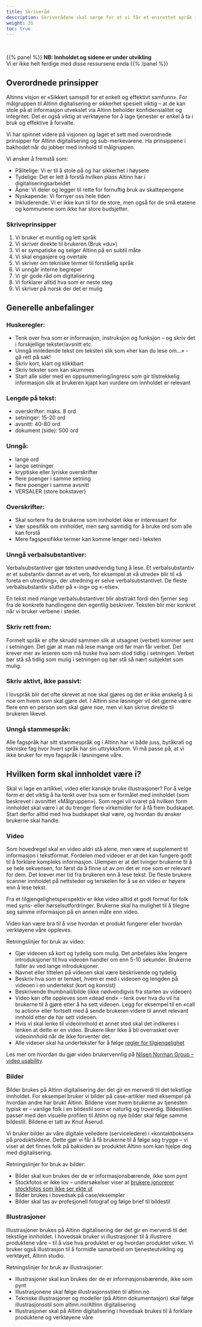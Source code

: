 ```yaml
---
title: Skriveråd
description: Skriverådene skal sørge for at vi får et ensrettet språk i løsningene våre slik at innholdet blir lettere å forstå. 
weight: 35
toc: true
---
```

<br>

{{% panel %}}
**NB: Innholdet og sidene er under utvikling**<br>
Vi er ikke helt ferdige med disse ressursene enda
{{% /panel %}}

## Overordnede prinsipper
Altinns visjon er «Sikkert samspill for et enkelt og effektivt samfunn». For målgruppen til Altinn digitalisering er sikkerhet spesielt viktig – at de kan stole på at informasjon utvekslet via Altinn beholder konfidensialitet og integritet. Det er også viktig at verktøyene for å lage tjenester er enkel å ta i bruk og effektive å forvalte. 

Vi har spinnet videre på visjonen og laget et sett med overordnede prinsipper for Altinn digitalisering og sub-merkevarene. Ha prinsippene i bakhodet når du jobber med innhold til målgruppen. 

Vi ønsker å fremstå som: 
- Pålitelige: Vi er til å stole på og har sikkerhet i høysete 
- Tydelige: Det er lett å forstå hvilken plass Altinn har i digitaliseringsarbeidet 
- Åpne: Vi deler og legger til rette for fornuftig bruk av skattepengene 
- Nyskapende: Vi fornyer oss hele tiden 
- Inkluderende: Vi er ikke kun til for de store, men også for de små etatene og kommunene som ikke har store budsjetter. 

### Skriveprinsipper
1. Vi bruker et muntlig og lett språk 
2. Vi skriver direkte til brukeren (Bruk «du») 
3. Vi er sympatiske og selger Altinn på en subtil måte 
4. Vi skal engasjere og overtale 
5. Vi skriver om tekniske termer til forståelig språk 
6. Vi unngår interne begreper 
7. Vi gir gode råd om digitalisering 
8. Vi forklarer alltid hva som er neste steg  
9. Vi skriver på norsk der det er mulig 


## Generelle anbefalinger
### Huskeregler:
- Tenk over hva som er informasjon, instruksjon og funksjon – og skriv det i forskjellige tekster/avsnitt etc. 
- Unngå innledende tekst om teksten slik som «her kan du lese om...» - gå rett på sak! 
- Skriv kort, klart og klikkbart 
- Skriv tekster som kan skummes 
- Start alle sider med en oppsummering/ingress som gir tilstrekkelig informasjon slik at brukeren kjapt kan vurdere om innholdet er relevant 

### Lengde på tekst:
- overskrifter: maks. 8 ord 
- setninger: 15-20 ord
- avsnitt: 40-80 ord 
- dokument (side): 500 ord 

### Unngå:
- lange ord 
- lange setninger  
- kryptiske eller lyriske overskrifter  
- flere poenger i samme setning 
- flere poenger i samme avsnitt 
- VERSALER (store bokstaver) 

### Overskrifter:
- Skal sortere fra de brukerne som innholdet ikke er interessant for 
- Vær spesifikk om innholdet, men sørg samtidig for å bruke ord som alle kan forstå 
- Mere fagspesifikke termer kan komme lenger ned i teksten 

### Unngå verbalsubstantiver: 
Verbalsubstantiver gjør teksten unødvendig tung å lese. Et verbalsubstantiv er et substantiv dannet av et verb, for eksempel at «å utrede» blir til «å foreta en utredning», der utredning er selve verbalsubstantivet. De fleste verbalsubstantiv slutter på «-ing» og «-else».  

En tekst med mange verbalsubstantiver blir abstrakt fordi den fjerner seg fra de konkrete handlingene den egentlig beskriver. Teksten blir mer konkret når vi bruker verbene i stedet.  

### Skriv rett frem: 
Formelt språk er ofte skrudd sammen slik at utsagnet (verbet) kommer sent i setningen. Det gjør at man må lese mange ord før man får verbet. Det krever mer av leseren som må huske hva som stod tidlig i setningen. Verbet bør stå så tidlig som mulig i setningen og bør stå så nært subjektet som mulig. 

### Skriv aktivt, ikke passivt: 
I lovspråk blir det ofte skrevet at noe skal gjøres og det er ikke ønskelig å si noe om hvem som skal gjøre det. I Altinn sine løsninger vil det gjerne være flere enn en person som skal gjøre noe, men vi kan skrive direkte til brukeren likevel.  

### Unngå stammespråk: 
Alle fagspråk har sitt stammespråk og i Altinn har vi både juss, byråkrati og tekniske fag hvor hvert språk har sin uttrykksform. Vi må passe på, at vi ikke bruker for mye fagspråk i løsningene våre. 


## Hvilken form skal innholdet være i? 
Skal vi lage en artikkel, video eller kanskje bruke illustrasjoner? For å velge form er det viktig å ha tenkt over hva som er formålet med innholdet (som beskrevet i avsnittet «Målgruppen»). Som regel vil svaret på hvilken form innholdet skal være i at du trenger flere virkemidler for å få frem budskapet. Start derfor alltid med hva budskapet skal være, og hvordan du ønsker brukerne skal handle.  

### Video 
Som hovedregel skal en video aldri stå alene, men være et supplement til informasjon i tekstformat. Fordelen med videoer er at det kan fungere godt til å forklare kompleks informasjon. Ulempen er at det tvinger brukerne til å se hele sekvensen, for først da å finne ut av om det er noe som er relevant for dem. Det krever mer tid fra brukeren enn å lese tekst. De fleste brukere scanner innholdet på nettsteder og terskelen for å se en video er høyere enn å lese tekst.  

Fra et tilgjengelighetsperspektiv er ikke video alltid et godt format for folk med syns- eller hørselsutfordringer. Brukerne skal ha mulighet til å tilegne seg samme informasjon på en annen måte enn video.  

Video kan være bra til å vise hvordan et produkt fungerer eller hvordan verktøyene våre oppleves.  

Retningslinjer for bruk av video: 
- Gjør videoen så kort og tydelig som mulig. Det anbefales ikke lengere introduksjoner til hva videoen handler om enn 5-10 sekunder. Brukerne faller av ved lange introduksjoner. 
- Navnet eller tittelen på videoen skal være beskrivende og tydelig 
- Beskriv hva som er temaet, hvem er med i videoen og lengden på videoen i en undertekst (kort og konsist) 
- Beskrivende thumbnail/bilde (ikke nødvendigvis fra starten av videoen) 
- Video kan ofte oppleves som «dead end» - tenk over hva du vil ha brukerne til å gjøre etter å ha sett videoen. Legg for eksempel til en «call to action» eller fortsett med å sende brukeren videre til annet relevant innhold etter de har sett videoen. 
- Hvis vi skal lenke til videoinnhold et annet sted skal det indikeres i lenken at dette er en video. Brukere liker ikke å bli overrasket over videoinnhold når de ikke forventer det.  
- Alle videoer skal ha undertekster for å følge [regler for tilgjengelighet](https://www.w3.org/WAI/WCAG21/quickref/?versions=2.0&showtechniques=124)

 Les mer om hvordan du gjør video brukervennlig på [Nilsen Norman Group – video usability](https://www.nngroup.com/articles/video-usability/).

 

### Bilder 
Bilder brukes på Altinn digitalisering der det gir en merverdi til det tekstlige innholdet. For eksempel bruker vi bilder på case-artikler med eksempel på hvordan andre har brukt Altinn. Bildene viser hvem brukerne av tjenesten typisk er – vanlige folk i en bildestil som er naturlig og troverdig. Bildestilen passer med den visuelle profilen til Altinn og nye bilder skal følge samme bildestil. Bildene er tatt av Knut Åserud.  

Vi bruker bilder av våre digitale veiledere (serviceledere) i «kontaktboksen» på produktsidene. Dette gjør vi får å få brukerne til å følge seg trygge – vi viser at det finnes folk på baksiden av produktet Altinn som kan hjelpe deg med digitalisering.  

Retningslinjer for bruk av bilder: 
- Bilder skal kun brukes der de er informasjonsbærende, ikke som pynt 
- Stockfotos er ikke lov – undersøkelser viser at [brukere ignorerer stockfotos som ikke ser ekte ut](https://www.nngroup.com/articles/photos-as-web-content/) 
- Bilder brukes i hovedsak på case/eksempler 
- Bilder skal tas av profesjonell fotograf og følge brief til bildestil  

### Illustrasjoner 
Illustrasjoner brukes på Altinn digitalisering der det gir en merverdi til det tekstlige innholdet. I hovedsak bruker vi illustrasjoner til å illustrere produktene våre – til å vise hva produktet er og hvordan produktet virker. Vi bruker også illustrasjon til å formidle samarbeid om tjenesteutvikling og verktøyet, Altinn studio.  

Retningslinjer for bruk av illustrasjoner:  
- Illustrasjoner skal kun brukes der de er informasjonsbærende, ikke som pynt 
- Illustrasjonene skal følge illustrasjonsstilen til altinn.no 
- Tekniske illustrasjoner og modeller (på Altinn dokumentasjon) skal følge illustrasjonsstil som altinn.no/Altinn digitalisering 
- Illustrasjoner skal på Altinn digitalisering i hovedsak brukes til å forklare produktene og verktøyene våre 
